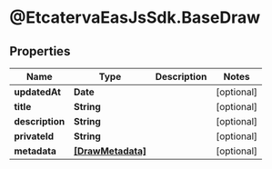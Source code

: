 # @EtcatervaEasJsSdk.BaseDraw

## Properties
Name | Type | Description | Notes
------------ | ------------- | ------------- | -------------
**updatedAt** | **Date** |  | [optional] 
**title** | **String** |  | [optional] 
**description** | **String** |  | [optional] 
**privateId** | **String** |  | [optional] 
**metadata** | [**[DrawMetadata]**](DrawMetadata.md) |  | [optional] 


